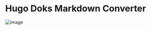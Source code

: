 # Hugo Doks Markdown Converter
![image](https://github.com/user-attachments/assets/c2419a09-9d61-48c9-8a2e-e9e9a6060bf2)

